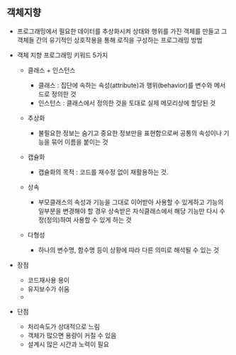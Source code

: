 ## 객체지향

- 프로그래밍에서 필요한 데이터를 추상화시켜 상태와 행위를 가진 객체를 만들고 그 객체들 간의 유기적인 상호작용을 통해 로직을 구성하는 프로그래밍 방법

- 객체 지향 프로그래밍 키워드 5가지
  - 클래스 + 인스턴스
    - 클래스 : 집단에 속하는 속성(attribute)과 행위(behavior)를 변수와 메서드로 정의한 것
    - 인스턴스 : 클래스에서 정의한 것을 토대로 실제 메모리상에 할당된 것

  - 추상화
    - 불필요한 정보는 숨기고 중요한 정보만을 표현함으로써 공통의 속성이나 기능을 묶어 이름을 붙이는 것
  - 캡슐화
    - 캡슐화의 목적 : 코드를 재수정 없이 재활용하는 것.
  - 상속
    - 부모클래스의 속성과 기능을 그대로 이어받아 사용할 수 있게하고 기능의 일부분을 변경해야 할 경우 상속받은 자식클래스에서 해당 기능만 다시 수정(정의)하여 사용할 수 있게 하는 것
  - 다형성
    - 하나의 변수명, 함수명 등이 상황에 따라 다른 의미로 해석될 수 있는 것

- 장점
  - 코드재사용 용이
  - 유지보수가 쉬움
  -
- 단점
  - 처리속도가 상대적으로 느림
  - 객체가 많으면 용량이 커질 수 있음
  - 설계시 많은 시간과 노력이 필요  